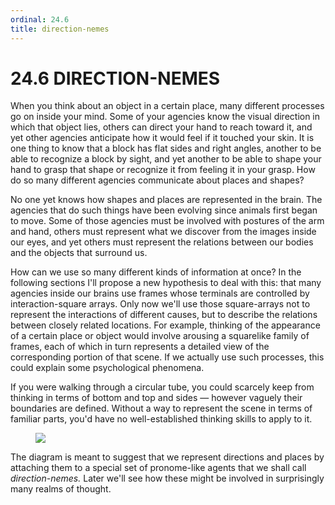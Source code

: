```yaml
---
ordinal: 24.6
title: direction-nemes
---
```


# 24.6 DIRECTION-NEMES 

<p>When you think about an object in a certain place, many different processes go on inside your mind. Some of your agencies know the visual direction in which that object lies, others can direct your hand to reach toward it, and yet other agencies anticipate how it would feel if it touched your skin. It is one thing to know that a block has flat sides and right angles, another to be able to recognize a block by sight, and yet another to be able to shape your hand to grasp that shape or recognize it from feeling it in your grasp. How do so many different agencies communicate about places and shapes?</p>
<p>No one yet knows how shapes and places are represented in the brain. The agencies that do such things have been evolving since animals first began to move. Some of those agencies must be involved with postures of the arm and hand, others must represent what we discover from the images inside our eyes, and yet others must represent the relations between our bodies and the objects that surround us.</p>
<p>How can we use so many different kinds of information at once? In the following sections I'll propose a new hypothesis to deal with this: that many agencies inside our brains use frames whose terminals are controlled by interaction-square arrays. Only now we'll use those square-arrays not to represent the interactions of different causes, but to describe the relations between closely related locations. For example, thinking of the appearance of a certain place or object would involve arousing a squarelike family of frames, each of which in turn represents a detailed view of the corresponding portion of that scene. If we actually use such processes, this could explain some psychological phenomena.</p>
<p>If you were walking through a circular tube, you could scarcely keep from thinking in terms of bottom and top and sides &mdash; however vaguely their boundaries are defined. Without a way to represent the scene in terms of familiar parts, you'd have no well-established thinking skills to apply to it.</p>
<figure><img src="/images/ch24/24-3.png"></img></figure>
<p>The diagram is meant to suggest that we represent directions and places by attaching them to a special set of pronome-like agents that we shall call <em>direction-nemes.</em> Later we'll see how these might be involved in surprisingly many realms of thought.</p>